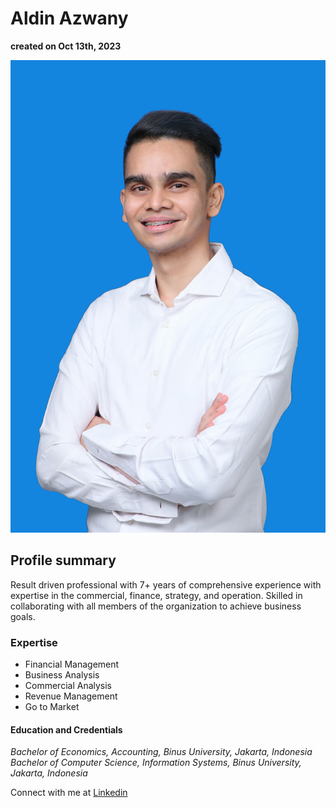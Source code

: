 # Aldin Azwany
**created on Oct 13th, 2023**

![myimage](./Aldin%20-%20Photo.jpg)

## Profile summary
Result driven professional with 7+ years of comprehensive experience with expertise in the commercial, finance, strategy, and operation. Skilled in collaborating with all  members of the organization to achieve business goals.

### Expertise
- Financial Management
- Business Analysis
- Commercial Analysis
- Revenue Management
- Go to Market

#### Education and Credentials
_Bachelor of Economics, Accounting, Binus University, Jakarta, Indonesia_
_Bachelor of Computer Science, Information Systems, Binus University, Jakarta, Indonesia_



Connect with me at [Linkedin](https://linkedin.com/in/aldinazwany)

